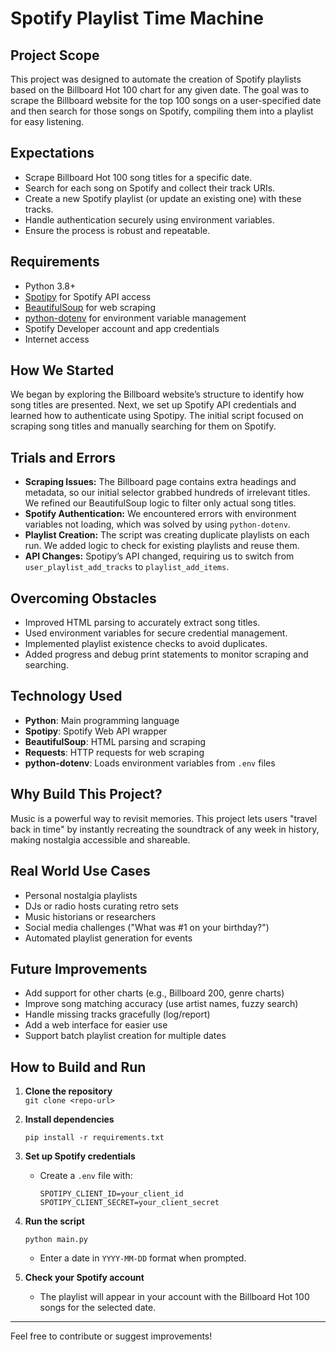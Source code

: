 # Spotify Playlist Time Machine

## Project Scope

This project was designed to automate the creation of Spotify playlists based on the Billboard Hot 100 chart for any given date. The goal was to scrape the Billboard website for the top 100 songs on a user-specified date and then search for those songs on Spotify, compiling them into a playlist for easy listening.

## Expectations

- Scrape Billboard Hot 100 song titles for a specific date.
- Search for each song on Spotify and collect their track URIs.
- Create a new Spotify playlist (or update an existing one) with these tracks.
- Handle authentication securely using environment variables.
- Ensure the process is robust and repeatable.

## Requirements

- Python 3.8+
- [Spotipy](https://spotipy.readthedocs.io/en/2.23.0/) for Spotify API access
- [BeautifulSoup](https://www.crummy.com/software/BeautifulSoup/) for web scraping
- [python-dotenv](https://pypi.org/project/python-dotenv/) for environment variable management
- Spotify Developer account and app credentials
- Internet access

## How We Started

We began by exploring the Billboard website’s structure to identify how song titles are presented. Next, we set up Spotify API credentials and learned how to authenticate using Spotipy. The initial script focused on scraping song titles and manually searching for them on Spotify.

## Trials and Errors

- **Scraping Issues:** The Billboard page contains extra headings and metadata, so our initial selector grabbed hundreds of irrelevant titles. We refined our BeautifulSoup logic to filter only actual song titles.
- **Spotify Authentication:** We encountered errors with environment variables not loading, which was solved by using `python-dotenv`.
- **Playlist Creation:** The script was creating duplicate playlists on each run. We added logic to check for existing playlists and reuse them.
- **API Changes:** Spotipy’s API changed, requiring us to switch from `user_playlist_add_tracks` to `playlist_add_items`.

## Overcoming Obstacles

- Improved HTML parsing to accurately extract song titles.
- Used environment variables for secure credential management.
- Implemented playlist existence checks to avoid duplicates.
- Added progress and debug print statements to monitor scraping and searching.

## Technology Used

- **Python**: Main programming language
- **Spotipy**: Spotify Web API wrapper
- **BeautifulSoup**: HTML parsing and scraping
- **Requests**: HTTP requests for web scraping
- **python-dotenv**: Loads environment variables from `.env` files

## Why Build This Project?

Music is a powerful way to revisit memories. This project lets users "travel back in time" by instantly recreating the soundtrack of any week in history, making nostalgia accessible and shareable.

## Real World Use Cases

- Personal nostalgia playlists
- DJs or radio hosts curating retro sets
- Music historians or researchers
- Social media challenges ("What was #1 on your birthday?")
- Automated playlist generation for events

## Future Improvements

- Add support for other charts (e.g., Billboard 200, genre charts)
- Improve song matching accuracy (use artist names, fuzzy search)
- Handle missing tracks gracefully (log/report)
- Add a web interface for easier use
- Support batch playlist creation for multiple dates

## How to Build and Run

1. **Clone the repository**  
   `git clone <repo-url>`

2. **Install dependencies**  
   ```
   pip install -r requirements.txt
   ```

3. **Set up Spotify credentials**  
   - Create a `.env` file with:
     ```
     SPOTIPY_CLIENT_ID=your_client_id
     SPOTIPY_CLIENT_SECRET=your_client_secret
     ```

4. **Run the script**  
   ```
   python main.py
   ```
   - Enter a date in `YYYY-MM-DD` format when prompted.

5. **Check your Spotify account**  
   - The playlist will appear in your account with the Billboard Hot 100 songs for the selected date.

---

Feel free to contribute or suggest improvements!